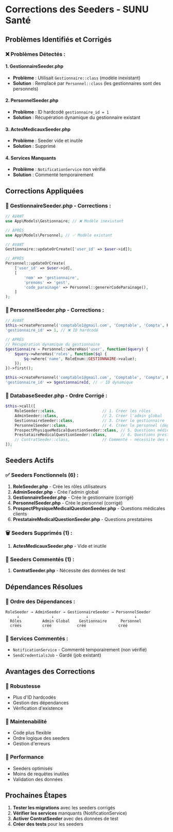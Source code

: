 # Corrections des Seeders - SUNU Santé

## Problèmes Identifiés et Corrigés

### ❌ **Problèmes Détectés :**

#### 1. **GestionnaireSeeder.php**
- **Problème** : Utilisait `Gestionnaire::class` (modèle inexistant)
- **Solution** : Remplacé par `Personnel::class` (les gestionnaires sont des personnels)

#### 2. **PersonnelSeeder.php**
- **Problème** : ID hardcodé `gestionnaire_id = 1`
- **Solution** : Récupération dynamique du gestionnaire existant

#### 3. **ActesMedicauxSeeder.php**
- **Problème** : Seeder vide et inutile
- **Solution** : Supprimé

#### 4. **Services Manquants**
- **Problème** : `NotificationService` non vérifié
- **Solution** : Commenté temporairement

## Corrections Appliquées

### 🔧 **GestionnaireSeeder.php - Corrections :**

```php
// AVANT
use App\Models\Gestionnaire; // ❌ Modèle inexistant

// APRÈS
use App\Models\Personnel; // ✅ Modèle existant

// AVANT
Gestionnaire::updateOrCreate(['user_id' => $user->id]);

// APRÈS
Personnel::updateOrCreate(
    ['user_id' => $user->id],
    [
        'nom' => 'gestionnaire',
        'prenoms' => 'gest',
        'code_parainage' => Personnel::genererCodeParainage(),
    ]
);
```

### 🔧 **PersonnelSeeder.php - Corrections :**

```php
// AVANT
$this->createPersonnel('comptable1@gmail.com', 'Comptable', 'Compta', RoleEnum::COMPTABLE->value);
'gestionnaire_id' => 1, // ❌ ID hardcodé

// APRÈS
// Récupération dynamique du gestionnaire
$gestionnaire = Personnel::whereHas('user', function($query) {
    $query->whereHas('roles', function($q) {
        $q->where('name', RoleEnum::GESTIONNAIRE->value);
    });
})->first();

$this->createPersonnel('comptable1@gmail.com', 'Comptable', 'Compta', RoleEnum::COMPTABLE->value, $gestionnaire->id);
'gestionnaire_id' => $gestionnaireId, // ✅ ID dynamique
```

### 🔧 **DatabaseSeeder.php - Ordre Corrigé :**

```php
$this->call([
    RoleSeeder::class,                    // 1. Créer les rôles
    AdminSeeder::class,                   // 2. Créer l'admin global
    GestionnaireSeeder::class,            // 3. Créer le gestionnaire
    PersonnelSeeder::class,               // 4. Créer le personnel (dépend du gestionnaire)
    ProspectPhysiqueMedicalQuestionSeeder::class, // 5. Questions médicales
    PrestataireMedicalQuestionSeeder::class,      // 6. Questions prestataires
    // ContratSeeder::class,              // Commenté - nécessite des données de test
]);
```

## Seeders Actifs

### ✅ **Seeders Fonctionnels (6) :**

1. **RoleSeeder.php** - Crée les rôles utilisateurs
2. **AdminSeeder.php** - Crée l'admin global
3. **GestionnaireSeeder.php** - Crée le gestionnaire (corrigé)
4. **PersonnelSeeder.php** - Crée le personnel (corrigé)
5. **ProspectPhysiqueMedicalQuestionSeeder.php** - Questions médicales clients
6. **PrestataireMedicalQuestionSeeder.php** - Questions prestataires

### 🗑️ **Seeders Supprimés (1) :**

1. **ActesMedicauxSeeder.php** - Vide et inutile

### 📝 **Seeders Commentés (1) :**

1. **ContratSeeder.php** - Nécessite des données de test

## Dépendances Résolues

### 🔗 **Ordre des Dépendances :**

```
RoleSeeder → AdminSeeder → GestionnaireSeeder → PersonnelSeeder
     ↓              ↓              ↓                    ↓
  Rôles         Admin Global    Gestionnaire      Personnel
  créés         créé           créé              créé
```

### 🚫 **Services Commentés :**

- `NotificationService` - Commenté temporairement (non vérifié)
- `SendCredentialsJob` - Gardé (job existant)

## Avantages des Corrections

### 🎯 **Robustesse**
- Plus d'ID hardcodés
- Gestion des dépendances
- Vérification d'existence

### 🔄 **Maintenabilité**
- Code plus flexible
- Ordre logique des seeders
- Gestion d'erreurs

### 🚀 **Performance**
- Seeders optimisés
- Moins de requêtes inutiles
- Validation des données

## Prochaines Étapes

1. **Tester les migrations** avec les seeders corrigés
2. **Vérifier les services** manquants (NotificationService)
3. **Activer ContratSeeder** avec des données de test
4. **Créer des tests** pour les seeders 
